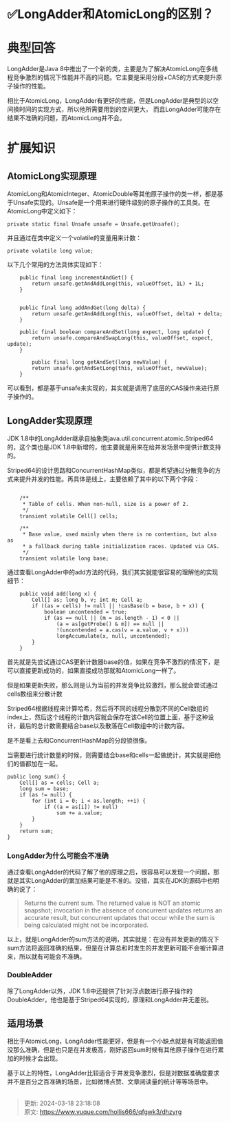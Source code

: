 # ✅LongAdder和AtomicLong的区别？

# <font style="color:rgba(0, 0, 0, 0.87);">典型回答</font>


LongAdder是<font style="color:rgba(0, 0, 0, 0.87);">Java 8中推出了一个新的类，主要是为了解决</font>AtomicLong在多线程竞争激烈的情况下性能并不高的问题。它主要是采用<font style="color:rgba(0, 0, 0, 0.87);">分段+CAS的方式来提升原子操作的性能。</font>

<font style="color:rgba(0, 0, 0, 0.87);"></font>

<font style="color:rgba(0, 0, 0, 0.87);">相比于</font>AtomicLong，LongAdder有更好的性能，但是LongAdder是典型的以空间换时间的实现方式，所以他所需要用到的空间更大， 而且LongAdder可能存在结果不准确的问题，而AtomicLong并不会。



# 扩展知识


## AtomicLong实现原理


AtomicLong和AtomicInteger、AtomicDouble 等其他原子操作的类一样，都是基于Unsafe 实现的。Unsafe 是一个用来进行硬件级别的原子操作的工具类。在AtomicLong 中定义如下：



```plain
private static final Unsafe unsafe = Unsafe.getUnsafe();
```



并且通过在类中定义一个volatile的变量用来计数：



```plain
private volatile long value;
```



以下几个常用的方法具体实现如下：



```plain
    public final long incrementAndGet() {
        return unsafe.getAndAddLong(this, valueOffset, 1L) + 1L;
    }


    public final long addAndGet(long delta) {
        return unsafe.getAndAddLong(this, valueOffset, delta) + delta;
    }

    public final boolean compareAndSet(long expect, long update) {
        return unsafe.compareAndSwapLong(this, valueOffset, expect, update);
    }

		public final long getAndSet(long newValue) {
        return unsafe.getAndSetLong(this, valueOffset, newValue);
    }
```



可以看到，都是基于unsafe来实现的，其实就是调用了底层的CAS操作来进行原子操作的。



## LongAdder实现原理


JDK 1.8中的LongAdder继承自抽象类java.util.concurrent.atomic.Striped64 的，这个类也是JDK 1.8中新增的，他主要就是用来在给并发场景中提供计数支持的。



Striped64的设计思路和ConcurrentHashMap类似，都是希望通过分散竞争的方式来提升并发的性能。再具体是线上，主要依赖了其中的以下两个字段：



```plain

    /**
     * Table of cells. When non-null, size is a power of 2.
     */
    transient volatile Cell[] cells;

    /**
     * Base value, used mainly when there is no contention, but also as
     * a fallback during table initialization races. Updated via CAS.
     */
    transient volatile long base;

```





通过查看LongAdder中的add方法的代码，我们其实就能很容易的理解他的实现细节：



```plain
    public void add(long x) {
        Cell[] as; long b, v; int m; Cell a;
        if ((as = cells) != null || !casBase(b = base, b + x)) {
            boolean uncontended = true;
            if (as == null || (m = as.length - 1) < 0 ||
                (a = as[getProbe() & m]) == null ||
                !(uncontended = a.cas(v = a.value, v + x)))
                longAccumulate(x, null, uncontended);
        }
    }

```



首先就是先尝试通过CAS更新计数器base的值，如果在竞争不激烈的情况下，是可以直接更新成功的，如果直接成功那就和AtomicLong一样了。



但是如果更新失败，那么则是认为当前的并发竞争比较激烈，那么就会尝试通过cells数组来分散计数



Striped64根据线程来计算哈希，然后将不同的线程分散到不同的Cell数组的index上，然后这个线程的计数内容就会保存在该Cell的位置上面，基于这种设计，最后的总计数需要结合base以及散落在Cell数组中的计数内容。



是不是看上去和ConcurrentHashMap的分段锁很像。



当需要进行统计数量的时候，则需要结合base和cells一起做统计，其实就是把他们的值都加在一起。



```plain
public long sum() {
    Cell[] as = cells; Cell a;
    long sum = base;
    if (as != null) {
        for (int i = 0; i < as.length; ++i) {
            if ((a = as[i]) != null)
                sum += a.value;
        }
    }
    return sum;
}
```

 

### LongAdder为什么可能会不准确


通过查看LongAdder的代码了解了他的原理之后，很容易可以发现一个问题，那就是其实LongAdder的累加结果可能是不准的。没错，其实在JDK的源码中也明确的说了：



> Returns the current sum. The returned value is NOT an atomic snapshot; invocation in the absence of concurrent updates returns an accurate result, but concurrent updates that occur while the sum is being calculated might not be incorporated.
>



以上，就是LongAdder的sum方法的说明，其实就是：在没有并发更新的情况下sum方法将返回准确的结果，但是在计算总和时发生的并发更新可能不会被计算进来，所以就有可能会不准确。



### DoubleAdder 


除了LongAdder以外，JDK 1.8中还提供了针对浮点数进行原子操作的DoubleAdder，他也是基于Striped64实现的，原理和LongAdder并无差别。





## 适用场景


相比于AtomicLong，LongAdder性能更好，但是有一个小缺点就是有可能返回值没那么准确，但是也只是在并发极高，刚好返回sum时候有其他原子操作在进行累加的时候才会出现。



基于以上的特性，LongAdder比较适合于并发竞争激烈，但是对数据准确度要求并不是百分之百准确的场景，比如微博点赞、文章阅读量的统计等等场景中。



## 


<font style="color:rgba(0, 0, 0, 0.87);"></font>

<font style="color:rgba(0, 0, 0, 0.87);"></font>



> 更新: 2024-03-18 23:18:08  
> 原文: <https://www.yuque.com/hollis666/qfgwk3/dhzyrg>